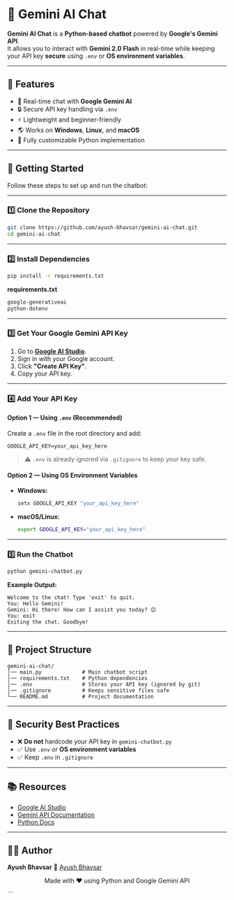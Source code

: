 # 🤖 Gemini AI Chat

**Gemini AI Chat** is a **Python-based chatbot** powered by **Google's Gemini API**.  
It allows you to interact with **Gemini 2.0 Flash** in real-time while keeping your API key **secure** using `.env` or **OS environment variables**.

---

## 🚀 Features
- 💬 Real-time chat with **Google Gemini AI**
- 🔒 Secure API key handling via `.env`
- ⚡ Lightweight and beginner-friendly
- 🌎 Works on **Windows**, **Linux**, and **macOS**
- 🧩 Fully customizable Python implementation

---

## 📌 Getting Started

Follow these steps to set up and run the chatbot:

---

### **1️⃣ Clone the Repository**
```bash
git clone https://github.com/ayush-bhavsar/gemini-ai-chat.git
cd gemini-ai-chat
````

---

### **2️⃣ Install Dependencies**

```bash
pip install -r requirements.txt
```

**requirements.txt**

```txt
google-generativeai
python-dotenv
```

---

### **3️⃣ Get Your Google Gemini API Key**

1. Go to **[Google AI Studio](https://aistudio.google.com/app/apikey)**.
2. Sign in with your Google account.
3. Click **"Create API Key"**.
4. Copy your API key.

---

### **4️⃣ Add Your API Key**

#### **Option 1 — Using `.env` (Recommended)**

Create a `.env` file in the root directory and add:

```env
GOOGLE_API_KEY=your_api_key_here
```

> ⚠️ `.env` is already ignored via `.gitignore` to keep your key safe.

#### **Option 2 — Using OS Environment Variables**

* **Windows:**

  ```bash
  setx GOOGLE_API_KEY "your_api_key_here"
  ```
* **macOS/Linux:**

  ```bash
  export GOOGLE_API_KEY="your_api_key_here"
  ```

---

### **5️⃣ Run the Chatbot**

```bash
python gemini-chatbot.py
```

**Example Output:**

```
Welcome to the chat! Type 'exit' to quit.
You: Hello Gemini!
Gemini: Hi there! How can I assist you today? 😊
You: exit
Exiting the chat. Goodbye!
```

---

## 📂 Project Structure

```
gemini-ai-chat/
│── main.py             # Main chatbot script
│── requirements.txt    # Python dependencies
│── .env                # Stores your API key (ignored by git)
│── .gitignore          # Keeps sensitive files safe
└── README.md           # Project documentation
```

---

## 🔐 Security Best Practices

* ❌ **Do not** hardcode your API key in `gemini-chatbot.py`
* ✅ Use `.env` or **OS environment variables**
* ✅ Keep `.env` in `.gitignore`

---

## 📚 Resources

* [Google AI Studio](https://aistudio.google.com/app/apikey)
* [Gemini API Documentation](https://ai.google.dev/docs)
* [Python Docs](https://docs.python.org/3/)

---


## 👨‍💻 Author
**Ayush Bhavsar**
📧 [Ayush Bhavsar](mailto:ayushbhavsar1402@gmail.com)

<p align="center">Made with ❤️ using Python and Google Gemini API</p>
```

